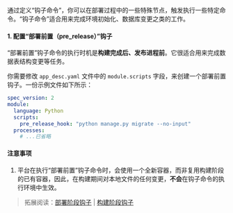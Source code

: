 通过定义“钩子命令”，你可以在部署过程中的一些特殊节点，触发执行一些特定命令。“钩子命令”适合用来完成环境初始化、数据库变更之类的工作。

#### 1. 配置“部署前置（pre_release）”钩子

“部署前置”钩子命令的执行时机是**构建完成后、发布进程前**。它很适合用来完成数据表结构变更等任务。

你需要修改 `app_desc.yaml` 文件中的 `module.scripts` 字段，来创建一个部署前置钩子。一份示例文件如下所示：

```yaml
spec_version: 2
module:
  language: Python
  scripts:
    pre_release_hook: "python manage.py migrate --no-input"
  processes:
	# ...已省略
```

#### 注意事项

1. 平台在执行“部署前置”钩子命令时，会使用一个全新容器，而非复用构建阶段的已有容器，因此，在构建期间对本地文件的任何变更，**不会**在钩子命令的执行环境中生效。

> 拓展阅读：[部署阶段钩子](DEPLOYMENT_PHASE_HOOK) | [构建阶段钩子](BUILD_PHASE_HOOK)


